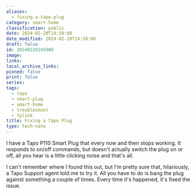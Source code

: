 ```yaml
---
aliases:
  - fixing-a-tapo-plug
category: smart-home
classification: public
date: 2024-02-20T14:59:08
date_modified: 2024-02-20T14:59:08
draft: false
id: 20240220145908
image: 
links: 
local_archive_links: 
pinned: false
print: false
series: 
tags:
  - tapo
  - smart-plug
  - smart-home
  - troubleshoot
  - tplink
title: Fixing a Tapo Plug
type: tech-note
---
```


I have a Tapo P110 Smart Plug that every now and then stops working. It responds to on/off commands, but doesn't actually switch the plug on or off, all you hear is a little clicking noise and that's all.

I can't remember where I found this out, but I'm pretty sure that, hilariously, a Tapo Support agent told me to try it. All you have to do is bang the plug against something a couple of times. Every time it's happened, it's fixed the issue.
